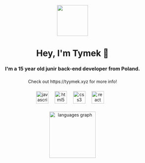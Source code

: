 <div align="center">
  <img height="100" src="https://media.discordapp.net/attachments/918658286188904488/1175830514716909588/a_1729185de64f3f008a80e39c52a4b116.gif?ex=656ca880&is=655a3380&hm=a898f9b0189bd402e39d294a3f7d0e79f6c5d590b34f55800556a4376a98eeae&="  />
</div>

###

<h1 align="center">Hey, I'm Tymek 👋</h1>

###

<h3 align="center">I'm a 15 year old junir back-end developer from Poland.</h3>

###

<p align="center">Check out https://tyymek.xyz for more info!</p>

###

<div align="center">
  <img src="https://cdn.jsdelivr.net/gh/devicons/devicon/icons/javascript/javascript-original.svg" height="40" alt="javascript logo"  />
  <img width="12" />
  <img src="https://cdn.jsdelivr.net/gh/devicons/devicon/icons/html5/html5-original.svg" height="40" alt="html5 logo"  />
  <img width="12" />
  <img src="https://cdn.jsdelivr.net/gh/devicons/devicon/icons/css3/css3-original.svg" height="40" alt="css3 logo"  />
  <img width="12" />
  <img src="https://cdn.jsdelivr.net/gh/devicons/devicon/icons/react/react-original.svg" height="40" alt="react logo"  />
  <img width="12" />
</div>

###

<div align="center">
  <img src="https://github-readme-stats.vercel.app/api/top-langs?username=ignSKRRRTT&locale=en&hide_title=false&layout=compact&card_width=320&langs_count=5&theme=dark&hide_border=false&order=2" height="150" alt="languages graph"  />
</div>

###
